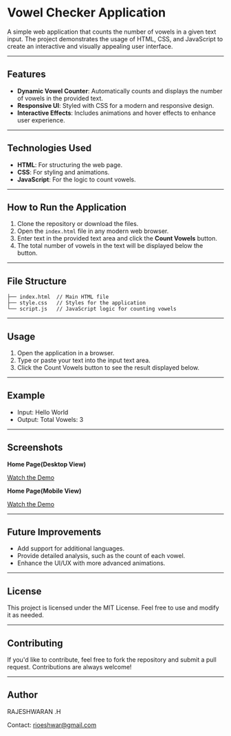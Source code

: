 # Vowel Checker Application

A simple web application that counts the number of vowels in a given text input. The project demonstrates the usage of HTML, CSS, and JavaScript to create an interactive and visually appealing user interface.

---

## Features

- **Dynamic Vowel Counter**: Automatically counts and displays the number of vowels in the provided text.
- **Responsive UI**: Styled with CSS for a modern and responsive design.
- **Interactive Effects**: Includes animations and hover effects to enhance user experience.

---

## Technologies Used

- **HTML**: For structuring the web page.
- **CSS**: For styling and animations.
- **JavaScript**: For the logic to count vowels.

---

## How to Run the Application

1. Clone the repository or download the files.
2. Open the `index.html` file in any modern web browser.
3. Enter text in the provided text area and click the **Count Vowels** button.
4. The total number of vowels in the text will be displayed below the button.

---

## File Structure

```plaintext
├── index.html  // Main HTML file
├── style.css   // Styles for the application
└── script.js   // JavaScript logic for counting vowels
```

---

## Usage

1. Open the application in a browser.
2. Type or paste your text into the input text area.
3. Click the Count Vowels button to see the result displayed below.

---

## Example

- Input: Hello World
- Output: Total Vowels: 3

---

## Screenshots

**Home Page(Desktop View)**

[Watch the Demo](Videos\Desktop.mp4)

**Home Page(Mobile View)**

[Watch the Demo](Videos\Mobile.mp4)

---

## Future Improvements

- Add support for additional languages.
- Provide detailed analysis, such as the count of each vowel.
- Enhance the UI/UX with more advanced animations.

---

## License

This project is licensed under the MIT License. Feel free to use and modify it as needed.

---

## Contributing

If you'd like to contribute, feel free to fork the repository and submit a pull request. Contributions are always welcome!

---

## Author

RAJESHWARAN .H

Contact: rioeshwar@gmail.com
